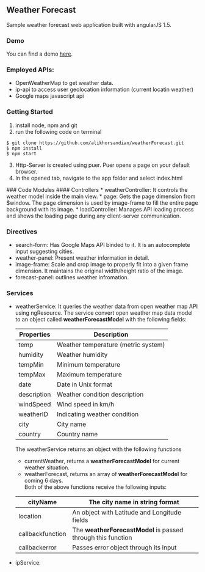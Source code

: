 ## Weather Forecast  
Sample weather forecast web application built with angularJS 1.5.
### Demo
You can find a demo [here](https://readmoreabout.me/projects/weatherForecast).
### Employed APIs:  
* OpenWeatherMap to get weather data.
* ip-api to access user geolocation information (current locatin weather)
* Google maps javascript api  

### Getting Started
1. install node, npm and git
2. run the following code on terminal
```
$ git clone https://github.com/alikhorsandian/weatherForecast.git
$ npm install
$ npm start
```
<ol start="3">
  <li>Http-Server is created using puer. Puer opens a page on your default browser.</li>
  <li>In the opened tab, navigate to the app folder and select index.html</li>
</ol>
### Code Modules
#### Controllers
* weatherController: It controls the weather model inside the main view. 
* page: Gets the page dimension from $window. The page dimension is used by image-frame to fill the entire page background with its image. 
* loadController: Manages API loading process and shows the loading page during any client-server communication. 

### Directives
* search-form: Has Google Maps API binded to it. It is an autocomplete input suggesting cities. 
* weather-panel: Present weather information in detail.
* image-frame: Scale and crop image to properly fit into a given frame dimension. It maintains the original width/height ratio of the image.
* forecast-panel: outlines weather infromation.

### Services
* weatherService: It queries the weather data from open weather map API using ngResource. The service convert open weather map data model to an object called **weatherForecastModel** with the following fields:

  |Properties|Description|
  |----------|-----------|
  |temp|Weather temperature (metric system)|
  |humidity|Weather humidity|
  |tempMin|Minimum temperature|
  |tempMax|Maximum temperature|
  |date|Date in Unix format|
  |description|Weather condition description|
  |windSpeed|Wind speed in km/h|
  |weatherID|Indicating weather condition|
  |city|City name|
  |country|Country name|

  The weatherService returns an object with the following functions
    * currentWeather, returns a **weatherForecastModel** for current weather situation.
    * weatherForecast, returns an array of **weatherForecastModel** for coming 6 days.  
    Both of the above functions receive the following inputs:
    
    |cityName|The city name in string format|
    |--------|------------------------------|
    |location|An object with Latitude and Longitude fields|
    |callbackfunction|The **weatherForecastModel** is passed through this function|
    |callbackerror|Passes error object through its input|
    
* ipService: 
    



